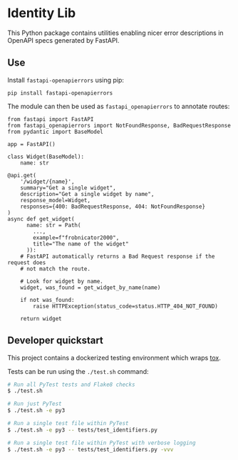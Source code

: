 # Identity Lib

This Python package contains utilities enabling nicer error descriptions in
OpenAPI specs generated by FastAPI.

## Use

Install `fastapi-openapierrors` using pip:

```
pip install fastapi-openapierrors
```

The module can then be used as `fastapi_openapierrors` to annotate routes:

```python3
from fastapi import FastAPI
from fastapi_openapierrors import NotFoundResponse, BadRequestResponse
from pydantic import BaseModel

app = FastAPI()

class Widget(BaseModel):
    name: str

@api.get(
    '/widget/{name}',
    summary="Get a single widget",
    description="Get a single widget by name",
    response_model=Widget,
    responses={400: BadRequestResponse, 404: NotFoundResponse}
)
async def get_widget(
      name: str = Path(
        ...,
        example=f"frobnicator2000",
        title="The name of the widget"
      )):
    # FastAPI automatically returns a Bad Request response if the request does
    # not match the route.

    # Look for widget by name.
    widget, was_found = get_widget_by_name(name)

    if not was_found:
        raise HTTPException(status_code=status.HTTP_404_NOT_FOUND)

    return widget
```

## Developer quickstart

This project contains a dockerized testing environment which wraps [tox](https://tox.readthedocs.io/en/latest/).

Tests can be run using the `./test.sh` command:

```bash
# Run all PyTest tests and Flake8 checks
$ ./test.sh

# Run just PyTest
$ ./test.sh -e py3

# Run a single test file within PyTest
$ ./test.sh -e py3 -- tests/test_identifiers.py

# Run a single test file within PyTest with verbose logging
$ ./test.sh -e py3 -- tests/test_identifiers.py -vvv
```
